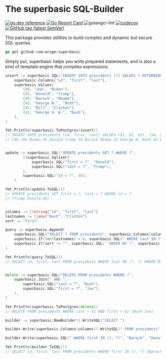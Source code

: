 # The superbasic SQL-Builder

[![go.dev reference](https://img.shields.io/badge/go.dev-reference-007d9c?logo=go&logoColor=white)](https://pkg.go.dev/github.com/wroge/superbasic)
[![Go Report Card](https://goreportcard.com/badge/github.com/wroge/superbasic)](https://goreportcard.com/report/github.com/wroge/superbasic)
![golangci-lint](https://github.com/wroge/superbasic/workflows/golangci-lint/badge.svg)
[![codecov](https://codecov.io/gh/wroge/superbasic/branch/main/graph/badge.svg?token=SBSedMOGHR)](https://codecov.io/gh/wroge/superbasic)
[![GitHub tag (latest SemVer)](https://img.shields.io/github/tag/wroge/superbasic.svg?style=social)](https://github.com/wroge/superbasic/tags)

This package provides utilities to build complex and dynamic but secure SQL queries.

```go
go get github.com/wroge/superbasic
```

Simply put, superbasic helps you write prepared statements, and is also a kind of template engine that compiles expressions.

```go
insert := superbasic.SQL("INSERT INTO presidents (?) VALUES ? RETURNING id",
	superbasic.Columns{"id", "first", "last"},
	superbasic.Values{
		{46, "Joe", "Biden"},
		{45, "Donald", "trump"},
		{44, "Barack", "Obama"},
		{43, "George W.", "Bush"},
		{42, "Bill", "Clinton"},
		{41, "George H. W.", "Bush"},
	},
)

fmt.Println(superbasic.ToPostgres(insert))
// INSERT INTO presidents (id, first, last) VALUES ($1, $2, $3), ($4, $5, $6), ($7, $8, $9), ($10, $11, $12), ($13, $14, $15), ($16, $17, $18) RETURNING id 
// [46 Joe Biden 45 Donald trump 44 Barack Obama 43 George W. Bush 42 Bill Clinton 41 George H. W. Bush]


update := superbasic.SQL("UPDATE presidents SET ? WHERE ?",
		[]superbasic.Sqlizer{
			superbasic.SQL("first = ?", "Donald"),
			superbasic.SQL("last = ?", "Trump"),
		},
		superbasic.SQL("id = ?", 45),
	)

fmt.Println(update.ToSQL())
// UPDATE presidents SET first = ?, last = ? WHERE id = ? 
// [Trump Donald 45]


columns := []string{"id", "first", "last"}
lastnames := []any{"Bush", "Clinton"}
sort := "first"

query := superbasic.Append(
	superbasic.SQL("SELECT ? FROM presidents", superbasic.Columns(columns)),
	superbasic.If(len(lastnames) > 0, superbasic.SQL(" WHERE last IN ?", superbasic.Values{lastnames})),
	superbasic.If(sort != "", superbasic.SQL(" ORDER BY ?", superbasic.SQL(sort))),
)

fmt.Println(query.ToSQL())
// SELECT id, first, last FROM presidents WHERE last IN (?, ?) ORDER BY first [Bush,Clinton]


delete := superbasic.SQL("DELETE FROM presidents WHERE ?",
	superbasic.Join(" AND ",
		superbasic.SQL("last = ?", "Bush"),
		superbasic.SQL("first = ?", "Joe"),
	),
)

fmt.Println(superbasic.ToPostgres(delete))
// DELETE FROM presidents WHERE last = $1 AND first = $2 [Bush Joe]

builder := superbasic.NewBuilder().WriteSQL("SELECT ")

builder.Write(superbasic.Columns(columns)).WriteSQL(" FROM presidents")

builder.Write(superbasic.SQL(" WHERE first IN (?, ?)", "Barack", "Donald"))

fmt.Println(builder.ToSQL())
// SELECT id, first, last FROM presidents WHERE first IN (?, ?) [Barack Donald]
```